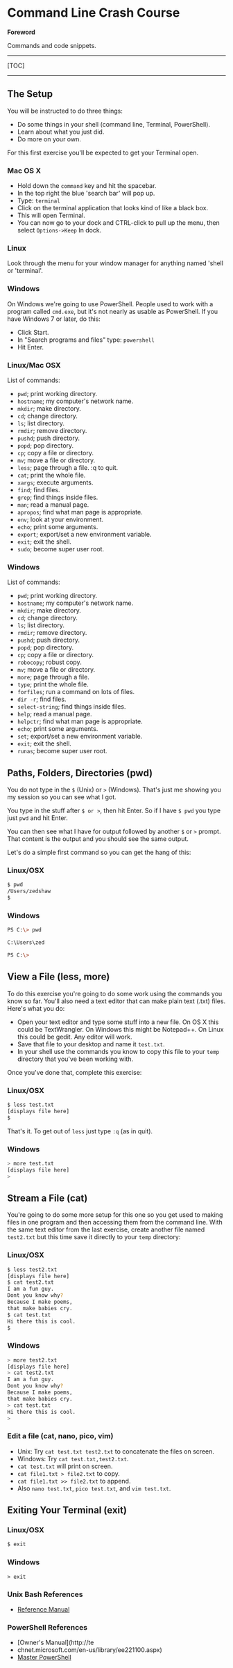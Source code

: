 # Command Line Crash Course #

**Foreword**

Commands and code snippets.

-----

[TOC]

-----

## The Setup

You will be instructed to do three things:

- Do some things in your shell (command line, Terminal, PowerShell).
- Learn about what you just did.
- Do more on your own.

For this first exercise you'll be expected to get your Terminal open.

### Mac OS X

- Hold down the `command` key and hit the spacebar.
- In the top right the blue 'search bar' will pop up.
- Type: `terminal`
- Click on the terminal application that looks kind of like a black box.
- This will open Terminal.
- You can now go to your dock and CTRL-click to pull up the menu, then select `Options->Keep` In dock.

### Linux

Look through the menu for your window manager for anything named 'shell or 'terminal'.

### Windows

On Windows we're going to use PowerShell. People used to work with a program called `cmd.exe`, but it's not nearly as usable as PowerShell. If you have Windows 7 or later, do this:

- Click Start.
- In "Search programs and files" type: `powershell`
- Hit Enter. 

### Linux/Mac OSX

List of commands:

- `pwd`; print working directory.
- `hostname`; my computer's network name.
- `mkdir`; make directory.
- `cd`; change directory.
- `ls`; list directory.
- `rmdir`; remove directory.
- `pushd`; push directory.
- `popd`; pop directory.
- `cp`; copy a file or directory.
- `mv`; move a file or directory.
- `less`; page through a file. :q to quit.
- `cat`; print the whole file.
- `xargs`; execute arguments.
- `find`; find files.
- `grep`; find things inside files.
- `man`; read a manual page.
- `apropos`; find what man page is appropriate.
- `env`; look at your environment.
- `echo`; print some arguments.
- `export`; export/set a new environment variable.
- `exit`; exit the shell.
- `sudo`; become super user root.

### Windows

List of commands:

- `pwd`; print working directory.
- `hostname`; my computer's network name.
- `mkdir`; make directory.
- `cd`; change directory.
- `ls`; list directory.
- `rmdir`; remove directory.
- `pushd`; push directory.
- `popd`; pop directory.
- `cp`; copy a file or directory.
- `robocopy`; robust copy.
- `mv`; move a file or directory.
- `more`; page through a file.
- `type`; print the whole file.
- `forfiles`; run a command on lots of files.
- `dir -r`; find files.
- `select-string`; find things inside files.
- `help`; read a manual page.
- `helpctr`; find what man page is appropriate.
- `echo`; print some arguments.
- `set`; export/set a new environment variable.
- `exit`; exit the shell.
- `runas`; become super user root.

## Paths, Folders, Directories (pwd)

You do not type in the `$` (Unix) or `>` (Windows). That's just me showing you my session so you can see what I got.

You type in the stuff after `$ or >`, then hit Enter. So if I have `$ pwd` you type just `pwd` and hit Enter.

You can then see what I have for output followed by another `$` or `>` prompt. That content is the output and you should see the same output.

Let's do a simple first command so you can get the hang of this:

### Linux/OSX

```bash
$ pwd 
/Users/zedshaw
$
```

### Windows

```bash
PS C:\> pwd

C:\Users\zed

PS C:\>
```

## View a File (less, more)

To do this exercise you're going to do some work using the commands you know so far. You'll also need a text editor that can make plain text (.txt) files. Here's what you do:

- Open your text editor and type some stuff into a new file. On OS X this could be TextWrangler. On Windows this might be Notepad++. On Linux this could be gedit. Any editor will work.
- Save that file to your desktop and name it `test.txt`.
- In your shell use the commands you know to copy this file to your `temp` directory that you've been working with.

Once you've done that, complete this exercise:

### Linux/OSX

```bash
$ less test.txt
[displays file here]
$
```

That's it. To get out of `less` just type `:q` (as in quit).

### Windows

```bash
> more test.txt
[displays file here]
> 
```

## Stream a File (cat)

You're going to do some more setup for this one so you get used to making files in one program and then accessing them from the command line. With the same text editor from the last exercise, create another file named `test2.txt` but this time save it directly to your `temp` directory:

### Linux/OSX

```bash
$ less test2.txt
[displays file here]
$ cat test2.txt
I am a fun guy.
Dont you know why?
Because I make poems,
that make babies cry.
$ cat test.txt
Hi there this is cool.
$
```

### Windows

```bash
> more test2.txt
[displays file here]
> cat test2.txt
I am a fun guy.
Dont you know why?
Because I make poems,
that make babies cry.
> cat test.txt
Hi there this is cool.
> 
```

### Edit a file (cat, nano, pico, vim)

- Unix: Try `cat test.txt test2.txt` to concatenate the files on screen.
- Windows: Try `cat test.txt,test2.txt`.
- `cat test.txt` will print on screen.
- `cat file1.txt > file2.txt` to copy.
- `cat file1.txt >> file2.txt` to append.
- Also `nano test.txt`, `pico test.txt`, and `vim test.txt`.

## Exiting Your Terminal (exit)

### Linux/OSX

```bash
$ exit
```

### Windows

```shell
> exit
```

### Unix Bash References

- [Reference Manual](http://www.gnu.org/software/bash/manual/bashref.html)

### PowerShell References

- [Owner's Manual](http://te
- chnet.microsoft.com/en-us/library/ee221100.aspx)
- [Master PowerShell](http://powershell.com/cs/blogs/ebook/default.aspx)